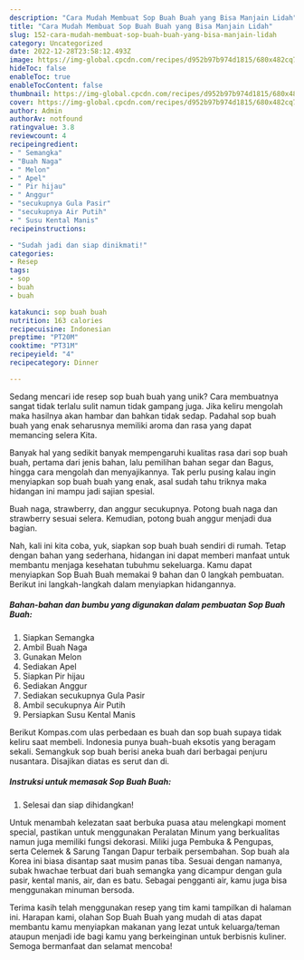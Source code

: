 ```yaml
---
description: "Cara Mudah Membuat Sop Buah Buah yang Bisa Manjain Lidah"
title: "Cara Mudah Membuat Sop Buah Buah yang Bisa Manjain Lidah"
slug: 152-cara-mudah-membuat-sop-buah-buah-yang-bisa-manjain-lidah
category: Uncategorized
date: 2022-12-28T23:58:12.493Z
image: https://img-global.cpcdn.com/recipes/d952b97b974d1815/680x482cq70/sop-buah-buah-foto-resep-utama.jpg
hideToc: false
enableToc: true
enableTocContent: false
thumbnail: https://img-global.cpcdn.com/recipes/d952b97b974d1815/680x482cq70/sop-buah-buah-foto-resep-utama.jpg
cover: https://img-global.cpcdn.com/recipes/d952b97b974d1815/680x482cq70/sop-buah-buah-foto-resep-utama.jpg
author: Admin
authorAv: notfound
ratingvalue: 3.8
reviewcount: 4
recipeingredient:
- " Semangka"
- "Buah Naga"
- " Melon"
- " Apel"
- " Pir hijau"
- " Anggur"
- "secukupnya Gula Pasir"
- "secukupnya Air Putih"
- " Susu Kental Manis"
recipeinstructions:

- "Sudah jadi dan siap dinikmati!"
categories:
- Resep
tags:
- sop
- buah
- buah

katakunci: sop buah buah 
nutrition: 163 calories
recipecuisine: Indonesian
preptime: "PT20M"
cooktime: "PT31M"
recipeyield: "4"
recipecategory: Dinner

---
```





Sedang mencari ide resep sop buah buah yang unik? Cara membuatnya sangat tidak terlalu sulit namun tidak gampang juga. Jika keliru mengolah maka hasilnya akan hambar dan bahkan tidak sedap. Padahal sop buah buah yang enak seharusnya memiliki aroma dan rasa yang dapat memancing selera Kita.





Banyak hal yang sedikit banyak mempengaruhi kualitas rasa dari sop buah buah, pertama dari jenis bahan, lalu pemilihan bahan segar dan Bagus, hingga cara mengolah dan menyajikannya. Tak perlu pusing kalau ingin menyiapkan sop buah buah yang enak,      asal sudah tahu triknya maka hidangan ini mampu jadi sajian spesial.














Buah naga, strawberry, dan anggur secukupnya. Potong buah naga dan strawberry sesuai selera. Kemudian, potong buah anggur menjadi dua bagian.






Nah, kali ini kita coba, yuk, siapkan sop buah buah sendiri di rumah. Tetap dengan bahan yang sederhana, hidangan ini dapat memberi manfaat untuk membantu menjaga kesehatan tubuhmu sekeluarga. Kamu dapat menyiapkan Sop Buah Buah memakai 9 bahan dan 0 langkah pembuatan. Berikut ini langkah-langkah dalam menyiapkan hidangannya.

<!--inarticleads1-->

##### Bahan-bahan dan bumbu yang digunakan dalam pembuatan Sop Buah Buah:

1. Siapkan  Semangka
1. Ambil Buah Naga
1. Gunakan  Melon
1. Sediakan  Apel
1. Siapkan  Pir hijau
1. Sediakan  Anggur
1. Sediakan secukupnya Gula Pasir
1. Ambil secukupnya Air Putih
1. Persiapkan  Susu Kental Manis


Berikut Kompas.com ulas perbedaan es buah dan sop buah supaya tidak keliru saat membeli. Indonesia punya buah-buah eksotis yang beragam sekali. Semangkuk sop buah berisi aneka buah dari berbagai penjuru nusantara. Disajikan diatas es serut dan di. 

<!--inarticleads2-->

##### Instruksi untuk memasak Sop Buah Buah:


1. Selesai dan siap dihidangkan!

Untuk menambah kelezatan saat berbuka puasa atau melengkapi moment special, pastikan untuk menggunakan Peralatan Minum yang berkualitas namun juga memiliki fungsi dekorasi. Miliki juga Pembuka &amp; Pengupas, serta Celemek &amp; Sarung Tangan Dapur terbaik persembahan. Sop buah ala Korea ini biasa disantap saat musim panas tiba. Sesuai dengan namanya, subak hwachae terbuat dari buah semangka yang dicampur dengan gula pasir, kental manis, air, dan es batu. Sebagai pengganti air, kamu juga bisa menggunakan minuman bersoda. 

Terima kasih telah menggunakan resep yang tim kami tampilkan di halaman ini. Harapan kami, olahan Sop Buah Buah yang mudah di atas dapat membantu kamu menyiapkan makanan yang lezat untuk keluarga/teman ataupun menjadi ide bagi kamu yang berkeinginan untuk berbisnis kuliner. Semoga bermanfaat dan selamat mencoba!
